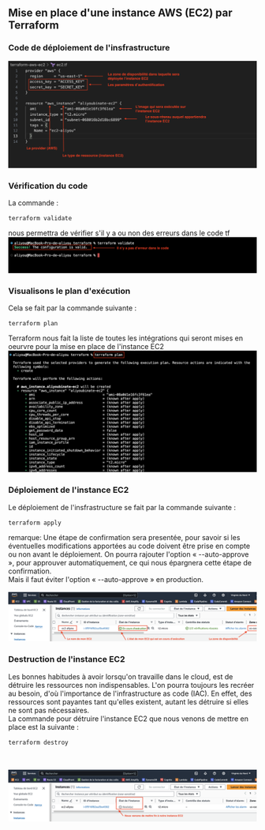 ## Mise en place d'une instance AWS (EC2) par Terraform

### Code de déploiement de l'insfrastructure
![image](ec2.tf.png)

### Vérification du code 
La commande :
```
terraform validate
```
nous permettra de vérifier s'il y a ou non des erreurs dans le code tf
![image](tf-validate.png)

### Visualisons le plan d'exécution
Cela se fait par la commande suivante : 

```
terraform plan
```
Terraform nous fait la liste de toutes les intégrations qui seront mises en oeurvre pour la mise en place de l'instance EC2
![image](tf-plan.png)



### Déploiement de l'instance EC2
 Le déploiement de l'insfrastructure se fait par la commande suivante :

 ```
terraform apply
```
remarque: Une étape de confirmation sera presentée, pour savoir si les éventuelles modifications apportées au code doivent être prise en compte ou non avant le déploiement.
On pourra rajouter l'option « --auto-approve », pour approuver automatiquement, ce qui nous épargnera cette étape de confirmation.
<br />
Mais il faut éviter l'option « --auto-approve » en production.
<br /><br />
![image](mise-en-place-ec2_1.png)


### Destruction de l'instance EC2
Les bonnes habitudes à avoir lorsqu'on travaille dans le cloud, est de détruire les ressources non indispensables. L'on pourra toujours les recréer au besoin, d'où l'importance de l'infrastructure as code (IAC).
En effet, des ressources sont payantes tant qu'elles existent, autant les détruire si elles ne sont pas nécessaires.
<br />
La commande pour détruire l'instance EC2 que nous venons de mettre en place est la suivante : 
 ```
terraform destroy
```

<br /><br />
![image](ec2-suppression.png)
